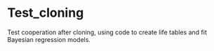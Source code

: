# Test_cloning
Test cooperation after cloning, using code to create life tables and fit Bayesian regression models.

